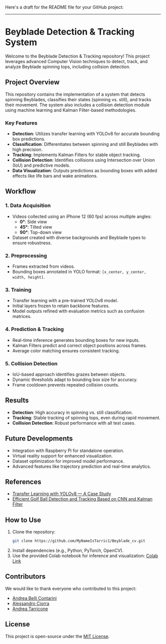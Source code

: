 Here's a draft for the README file for your GitHub project:

---

# Beyblade Detection & Tracking System

Welcome to the Beyblade Detection & Tracking repository! This project leverages advanced Computer Vision techniques to detect, track, and analyze Beyblade spinning tops, including collision detection.

## Project Overview

This repository contains the implementation of a system that detects spinning Beyblades, classifies their states (spinning vs. still), and tracks their movement. The system also includes a collision detection module using machine learning and Kalman Filter-based methodologies.

### Key Features
- **Detection**: Utilizes transfer learning with YOLOv8 for accurate bounding box predictions.
- **Classification**: Differentiates between spinning and still Beyblades with high precision.
- **Tracking**: Implements Kalman Filters for stable object tracking.
- **Collision Detection**: Identifies collisions using Intersection over Union (IoU) and predictive models.
- **Data Visualization**: Outputs predictions as bounding boxes with added effects like life bars and wake animations.

## Workflow

### 1. Data Acquisition
- Videos collected using an iPhone 12 (60 fps) across multiple angles:
  - **0°**: Side view
  - **45°**: Tilted view
  - **90°**: Top-down view
- Dataset created with diverse backgrounds and Beyblade types to ensure robustness.

### 2. Preprocessing
- Frames extracted from videos.
- Bounding boxes annotated in YOLO format: `[x_center, y_center, width, height]`.

### 3. Training
- Transfer learning with a pre-trained YOLOv8 model.
- Initial layers frozen to retain backbone features.
- Model outputs refined with evaluation metrics such as confusion matrices.

### 4. Prediction & Tracking
- Real-time inference generates bounding boxes for new inputs.
- Kalman Filters predict and correct object positions across frames.
- Average color matching ensures consistent tracking.

### 5. Collision Detection
- IoU-based approach identifies grazes between objects.
- Dynamic thresholds adapt to bounding box size for accuracy.
- Frame cooldown prevents repeated collision counts.

## Results
- **Detection**: High accuracy in spinning vs. still classification.
- **Tracking**: Stable tracking of spinning tops, even during rapid movement.
- **Collision Detection**: Robust performance with all test cases.

## Future Developments
- Integration with Raspberry Pi for standalone operation.
- Virtual reality support for enhanced visualization.
- Dataset optimization for improved model performance.
- Advanced features like trajectory prediction and real-time analytics.

## References
- [Transfer Learning with YOLOv8 — A Case Study](https://doi.org/placeholder)
- [Efficient Golf Ball Detection and Tracking Based on CNN and Kalman Filter](https://doi.org/placeholder)

## How to Use
1. Clone the repository:
   ```bash
   git clone https://github.com/MyNameIsTarric1/Beyblade_cv.git
   ```
2. Install dependencies (e.g., Python, PyTorch, OpenCV).
3. Use the provided Colab notebook for inference and visualization:
   [Colab Link](https://colab.research.google.com/drive/198SISJwn60p8h-UMt8uNjTf3GRu2wmUw#scrollTo=yVI7j5xc39Io)

## Contributors

We would like to thank everyone who contributed to this project:

- [Andrea Belli Contarini](https://github.com/andrea-bellicontarini)
- [Alessandro Ciorra](https://github.com/alessandro-ciorra)
- [Andrea Tarricone](https://github.com/MyNameIsTarric1)


## License
This project is open-source under the [MIT License](LICENSE).
